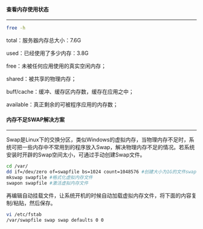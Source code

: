 #### 查看内存使用状态

---

```sh
free -h
```

total：服务器内存总大小：7.6G

used：已经使用了多少内存：3.8G

free：未被任何应用使用的真实空闲内存；

shared：被共享的物理内存；

buff/cache：缓冲、缓存区内存数，缓存在应用之中；

available：真正剩余的可被程序应用的内存数；

#### 内存不足SWAP解决方案

---

Swap是Linux下的交换分区，类似Windows的虚拟内存，当物理内存不足时，系统可把一些内存中不常用到的程序放入Swap，解决物理内存不足的情况。若系统安装时开辟的Swap空间太小，可通过手动创建Swap文件。

```sh
cd /var/
dd if=/dev/zero of=swapfile bs=1024 count=1048576 #创建大小为1G的文件swapfile
mkswap swapfile #格式化虚拟内存文件
swapon swapfile #激活虚拟内存文件
```

再编辑自动挂载文件，让系统开机的时候自动加载虚拟内存文件，将下面的内容复制/粘贴，然后保存。

```sh
vi /etc/fstab
/var/swapfile swap swap defaults 0 0
```

